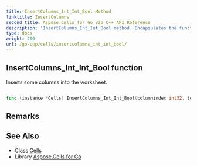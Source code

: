 ```yaml
---
title: InsertColumns_Int_Int_Bool Method 
linktitle: InsertColumns
second_title: Aspose.Cells for Go via C++ API Reference
description: 'InsertColumns_Int_Int_Bool method. Encapsulates the function that represents insertcolumns in Go.'
type: docs
weight: 200
url: /go-cpp/cells/insertcolumns_int_int_bool/
---
```


## InsertColumns_Int_Int_Bool function

Inserts some columns into the worksheet.

```go

func (instance *Cells) InsertColumns_Int_Int_Bool(columnindex int32, totalcolumns int32, updatereference bool)  error

```

## Remarks


## See Also

* Class [Cells](../)
* Library [Aspose.Cells for Go](../../)

